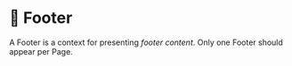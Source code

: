 # 🦠 Footer

A Footer is a context for presenting _footer content_. Only one Footer should appear per Page.
